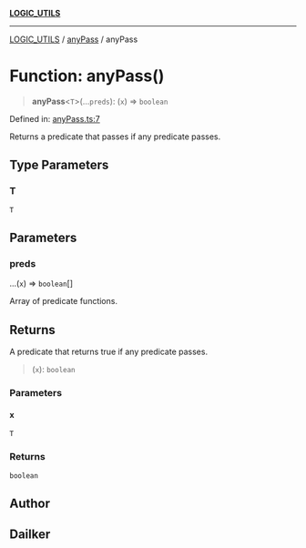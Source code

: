 [**LOGIC_UTILS**](../../README.md)

***

[LOGIC_UTILS](../../README.md) / [anyPass](../README.md) / anyPass

# Function: anyPass()

> **anyPass**\<`T`\>(...`preds`): (`x`) => `boolean`

Defined in: [anyPass.ts:7](https://github.com/dailker/everyutil-js/blob/7799f3f003cb23f425be3f1c83c38483e2648188/src/logic/anyPass.ts#L7)

Returns a predicate that passes if any predicate passes.

## Type Parameters

### T

`T`

## Parameters

### preds

...(`x`) => `boolean`[]

Array of predicate functions.

## Returns

A predicate that returns true if any predicate passes.

> (`x`): `boolean`

### Parameters

#### x

`T`

### Returns

`boolean`

## Author

## Dailker
